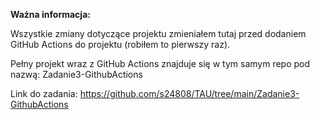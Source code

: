 **Ważna informacja:**

Wszystkie zmiany dotyczące projektu zmieniałem tutaj przed dodaniem GitHub Actions do projektu (robiłem to pierwszy raz).

Pełny projekt wraz z GitHub Actions znajduje się w tym samym repo pod nazwą: Zadanie3-GithubActions

Link do zadania: https://github.com/s24808/TAU/tree/main/Zadanie3-GithubActions
